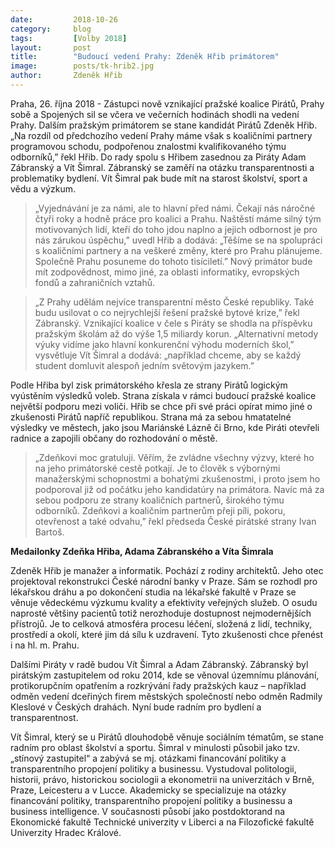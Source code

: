 ```yaml
---
date:         2018-10-26
category:     blog
tags:         [Volby 2018]
layout:       post
title:        "Budoucí vedení Prahy: Zdeněk Hřib primátorem"
image:        posts/tk-hrib2.jpg
author:       Zdeněk Hřib
---
```


Praha, 26. října 2018 - Zástupci nově vznikající pražské koalice Pirátů, Prahy sobě a Spojených sil se včera ve večerních hodinách shodli na vedení Prahy. Dalším pražským primátorem se stane kandidát Pirátů Zdeněk Hřib. „Na rozdíl od předchozího vedení Prahy máme však s koaličními partnery programovou schodu, podpořenou znalostmi kvalifikovaného týmu odborníků,” řekl Hřib. Do rady spolu s Hřibem zasednou za Piráty Adam Zábranský a Vít Šimral. Zábranský se zaměří na otázku transparentnosti a problematiky bydlení. Vít Šimral pak bude mít na starost školství, sport a vědu a výzkum. 

> „Vyjednávání je za námi, ale to hlavní před námi. Čekají nás náročné čtyři roky a hodně práce pro koalici a Prahu. Naštěstí máme silný tým motivovaných lidí, kteří do toho jdou naplno a jejich odbornost je pro nás zárukou úspěchu,” uvedl Hřib a dodává: „Těšíme se na spolupráci s koaličními partnery a na veškeré změny, které pro Prahu plánujeme. Společně Prahu posuneme do tohoto tisíciletí.” Nový primátor bude mít zodpovědnost, mimo jiné, za oblasti informatiky, evropských fondů a zahraničních vztahů.

> „Z Prahy udělám nejvíce transparentní město České republiky. Také budu usilovat o co nejrychlejší řešení pražské bytové krize,” řekl Zábranský. Vznikající koalice v čele s Piráty se shodla na příspěvku pražským školám až do výše 1,5 miliardy korun. „Alternativní metody výuky vidíme jako hlavní konkurenční výhodu moderních škol,” vysvětluje Vít Šimral a dodává: „například chceme, aby se každý student domluvit alespoň jedním světovým jazykem.”

Podle Hřiba byl zisk primátorského křesla ze strany Pirátů logickým vyústěním výsledků voleb. Strana získala v rámci budoucí pražské koalice největší podporu mezi voliči. Hřib se chce při své práci opírat mimo jiné o zkušenosti Pirátů napříč republikou. Strana má za sebou hmatatelné výsledky ve městech, jako jsou Mariánské Lázně či Brno, kde Piráti otevřeli radnice a zapojili občany do rozhodování o městě. 

> „Zdeňkovi moc gratuluji. Věřím, že zvládne všechny výzvy, které ho na jeho primátorské cestě potkají. Je to člověk s výbornými manažerskými schopnostmi a bohatými zkušenostmi, i proto jsem ho podporoval již od počátku jeho kandidatúry na primátora. Navíc má za sebou podporu ze strany koaličních partnerů, širokého týmu odborníků. Zdeňkovi a koaličním partnerům přeji píli, pokoru, otevřenost a také odvahu,” řekl předseda České pirátské strany Ivan Bartoš.

**Medailonky Zdeňka Hřiba, Adama Zábranského a Víta Šimrala**

Zdeněk Hřib je manažer a informatik. Pochází z rodiny architektů. Jeho otec projektoval rekonstrukci České národní banky v Praze. Sám se rozhodl pro lékařskou dráhu a po dokončení studia na lékařské fakultě v Praze se věnuje vědeckému výzkumu kvality a efektivity veřejných služeb. O osudu naprosté většiny pacientů totiž nerozhoduje dostupnost nejmodernějších přístrojů. Je to celková atmosféra procesu léčení, složená z lidí, techniky, prostředí a okolí, které jim dá sílu k uzdravení. Tyto zkušenosti chce přenést i na hl. m. Prahu.

Dalšími Piráty v radě budou Vít Šimral a Adam Zábranský. Zábranský byl pirátským zastupitelem od roku 2014, kde se věnoval územnímu plánování, protikorupčním opatřením a rozkrývání řady pražských kauz – například odměn vedení dceřiných firem městských společností nebo odměn Radmily Kleslové v Českých drahách. Nyní bude radním pro bydlení a transparentnost. 

Vít Šimral, který se u Pirátů dlouhodobě věnuje sociálním tématům, se stane radním pro oblast školství a sportu. Šimral v minulosti působil jako tzv. „stínový zastupitel“ a zabývá se mj. otázkami financování politiky a transparentního propojení politiky a businessu. Vystudoval politologii, historii, právo, historickou sociologii a ekonometrii na univerzitách v Brně, Praze, Leicesteru a v Lucce. Akademicky se specializuje na otázky financování politiky, transparentního propojení politiky a businessu a business intelligence. V současnosti působí jako postdoktorand na Ekonomické fakultě Technické univerzity v Liberci a na Filozofické fakultě Univerzity Hradec Králové.
